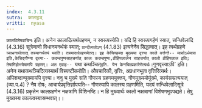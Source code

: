 ```yaml
---
index:  4.3.11
sutra:  कालाट्ठञ्
vritti:  nyasa
---
```


`कालविशेषवाचिनः` इति। अनेन कालादित्यर्थग्रहणम्, न स्वरूपस्येति। यदि हि स्वरूपगर्हणं स्यात्, सन्धिवेलादि (4.3.16) सूत्रेणाणो विधानमनर्थकं स्यात्; `प्राग्दीव्यतोऽण्` (4.1.83) इत्यनेनैव सिद्धत्वात्। इह त्वर्थग्रहणे `ञ्बाधनार्थत्वात् तस्यानर्थक्यं भवति। तस्मादर्थग्रहणमेतत्।
इह केचिच्छब्दा मुख्यया वृत्त्या काले वर्त्तन्ते-- मासोऽर्धमास इति,केचिद्गौण्या वृत्त्या-- कदम्बपुष्पसाहचर्यात् कालः कदम्बपुष्पः,व्रीहिपलालेन साहचर्यात् कालो व्रीहिपलाल इति; तेषामिहोभयेषामपि ग्रहणम्। अत एवाह-- `यथा कथञ्चित्` इति. येन केनचित्प्रकारेणेत्यर्थः। `गुणवृत्त्याऽपि` इति। अनेन यथाकथञ्चिदित्यस्यार्थं विस्पष्टीकरोति। औपचारिकी, वृत्तिः, अप्रधानभूता वृत्तिरित्यर्थः। अपिशब्दान्मुख्यायपि वृत्त्या। ननु च मुख्ये सति गौणस्य ग्रहणमयुक्तम्, गौणमुख्ययोर्मुख्ये, कार्यसम्प्रत्ययात् (व्या.प.4) ? नैष दोषः; आचार्यप्रवृत्तिर्ज्ञापयति-- गौणस्यापि कालस्य ग्रहणमिति, यदयं सन्धिवेलादिसूत्रे (4.3.16) प्रकृतेन कालग्रहणेन नक्षत्राणि विशिनष्टि। न हि मुख्यार्थः कालो नक्षत्राणां विशेषणमुपपद्यते। तेषु मुख्यस्य कालत्वस्यासम्भवात्।।

